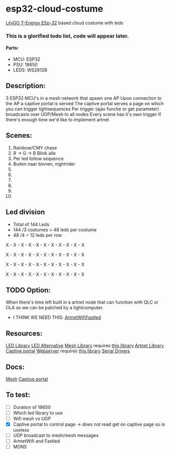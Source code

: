 # esp32-cloud-costume
[LilyGO T-Energy ESp-32](http://www.lilygo.cn/prod_view.aspx?TypeId=50033&Id=1170&FId=t3:50033:3) based cloud costume with leds


### This is a glorified todo list, code will appear later.

#### Parts:
- MCU:	ESP32
- PSU:	18650
- LEDS:	WS2812B

## Description:
3 ESP32 MCU's in a mesh network that spawn one AP
Upon connection to the AP a captive portal is served
The captive portal serves a page on which you can trigger lightsequences
Per trigger (ajax functie or get parameter) broadcasts over UDP/Mesh to all nodes
Every scene has it's own trigger
If there's enough time we'd like to implement artnet

## Scenes:
1. Rainbow/CMY chase
2. R -> G -> B Blink alle
3. Per led follow sequence
4. Buiten naar binnen, nightrider
5. 
6.
7.
8.
9.
10.

## Led division
- Total of 144 Leds
- 144 /3 costumes = 48 leds per costume
- 48 /4 = 12 leds per row

X - X - X - X - X - X - X - X - X - X - X

X - X - X - X - X - X - X - X - X - X - X

X - X - X - X - X - X - X - X - X - X - X

X - X - X - X - X - X - X - X - X - X - X

## TODO Option:
When there's time left built in a artnet node that can function with QLC or OLA so we can be patched by a lightcomputer.
- I THINK WE NEED THIS: [ArtnetWifiFastled](https://github.com/rstephan/ArtnetWifi/blob/master/examples/ArtnetWifiFastLED/ArtnetWifiFastLED.ino)

## Resources:
[LED Library](https://www.arduino.cc/reference/en/libraries/freenove-ws2812-lib-for-esp32)
[LED Alternative](https://github.com/FastLED/FastLED)
[Mesh Library](https://github.com/gmag11/painlessMesh) requires [this library](https://github.com/me-no-dev/AsyncTCP)
[Artnet Library](https://github.com/rstephan/ArtnetWifi)
[Captive portal](https://github.com/espressif/arduino-esp32/blob/master/libraries/DNSServer/examples/CaptivePortal/CaptivePortal.ino)
[Webserver](https://github.com/me-no-dev/ESPAsyncWebServer) requires [this library](https://github.com/me-no-dev/AsyncTCP)
[Serial Drivers](https://github.com/WCHSoftGroup/ch34xser_macos)

## Docs:
[Mesh](https://randomnerdtutorials.com/esp-mesh-esp32-esp8266-painlessmesh/#2)
[Captive portal](https://iotespresso.com/create-captive-portal-using-esp32/)

## To test:
- [ ] Duration of 18650
- [ ] Which led library to use
- [ ] Wifi mesh vs UDP
- [X] Captive portal to control page -> does not read get on captive page so is useless
- [ ] UDP broadcast to mesh/mesh messages
- [ ] ArtnetWifi and Fastled
- [ ] MDNS
